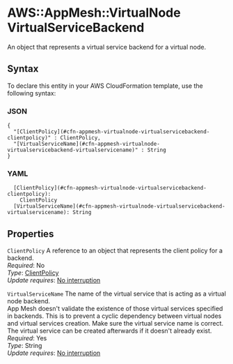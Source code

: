 # AWS::AppMesh::VirtualNode VirtualServiceBackend<a name="aws-properties-appmesh-virtualnode-virtualservicebackend"></a>

An object that represents a virtual service backend for a virtual node\.

## Syntax<a name="aws-properties-appmesh-virtualnode-virtualservicebackend-syntax"></a>

To declare this entity in your AWS CloudFormation template, use the following syntax:

### JSON<a name="aws-properties-appmesh-virtualnode-virtualservicebackend-syntax.json"></a>

```
{
  "[ClientPolicy](#cfn-appmesh-virtualnode-virtualservicebackend-clientpolicy)" : ClientPolicy,
  "[VirtualServiceName](#cfn-appmesh-virtualnode-virtualservicebackend-virtualservicename)" : String
}
```

### YAML<a name="aws-properties-appmesh-virtualnode-virtualservicebackend-syntax.yaml"></a>

```
  [ClientPolicy](#cfn-appmesh-virtualnode-virtualservicebackend-clientpolicy):
    ClientPolicy
  [VirtualServiceName](#cfn-appmesh-virtualnode-virtualservicebackend-virtualservicename): String
```

## Properties<a name="aws-properties-appmesh-virtualnode-virtualservicebackend-properties"></a>

`ClientPolicy` <a name="cfn-appmesh-virtualnode-virtualservicebackend-clientpolicy"></a>
A reference to an object that represents the client policy for a backend\.  
_Required_: No  
_Type_: [ClientPolicy](aws-properties-appmesh-virtualnode-clientpolicy.md)  
_Update requires_: [No interruption](https://docs.aws.amazon.com/AWSCloudFormation/latest/UserGuide/using-cfn-updating-stacks-update-behaviors.html#update-no-interrupt)

`VirtualServiceName` <a name="cfn-appmesh-virtualnode-virtualservicebackend-virtualservicename"></a>
The name of the virtual service that is acting as a virtual node backend\.  
App Mesh doesn't validate the existence of those virtual services specified in backends\. This is to prevent a cyclic dependency between virtual nodes and virtual services creation\. Make sure the virtual service name is correct\. The virtual service can be created afterwards if it doesn't already exist\.
_Required_: Yes  
_Type_: String  
_Update requires_: [No interruption](https://docs.aws.amazon.com/AWSCloudFormation/latest/UserGuide/using-cfn-updating-stacks-update-behaviors.html#update-no-interrupt)
